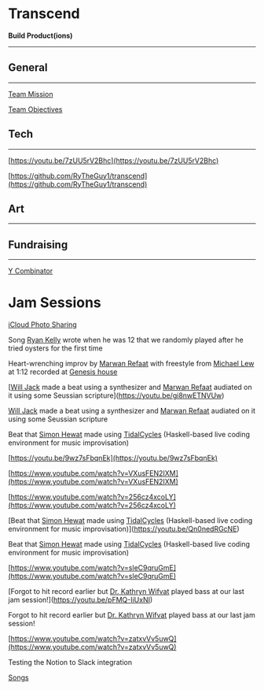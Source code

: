 # Transcend

**Build Product(ions)**

---

## General

---

[Team Mission](Transcend%20ba178c00be234456922f79ff41328167/Team%20Mission%20072af6a11ea9412aa499a4dbb41a239e.md)

[Team Objectives](Transcend%20ba178c00be234456922f79ff41328167/Team%20Objectives%20c9502f066f5546cc9312b0591ee0c4cd.md)

## Tech

---

[https://youtu.be/7zUU5rV2Bhc](https://youtu.be/7zUU5rV2Bhc)

[https://github.com/RyTheGuy1/transcend](https://github.com/RyTheGuy1/transcend)

## Art

---

## Fundraising

---

[Y Combinator](Transcend%20ba178c00be234456922f79ff41328167/Y%20Combinator%20d791bf624b3648f39976b5e168be9df8.md)

# Jam Sessions

[iCloud Photo Sharing](https://www.icloud.com/sharedalbum/#B10GY8gBYGh0nI3;496FF29F-E8A5-4C0C-B938-F13F10A76481)

Song [Ryan Kelly](https://www.linkedin.com/in/ryannathanielkelly) wrote when he was 12 that we randomly played after he tried oysters for the first time

Heart-wrenching improv by [Marwan Refaat](https://marwanrefaat.com) with freestyle from [Michael Lew](https://twitter.com/michaeljlew) at 1:12 recorded at [Genesis house](https://www.deugenesis.com/)

[[Will Jack](https://www.linkedin.com/in/willjack/) made a beat using a synthesizer and [Marwan Refaat](http://marwanrefaat.com) audiated on it using some Seussian scripture](https://youtu.be/gi8nwETNVUw)

[Will Jack](https://www.linkedin.com/in/willjack/) made a beat using a synthesizer and [Marwan Refaat](http://marwanrefaat.com) audiated on it using some Seussian scripture

Beat that [Simon Hewat](https://www.linkedin.com/in/sahewat) made using [TidalCycles](http://tidalcycles.org/) (Haskell-based live coding environment for music improvisation)

[https://youtu.be/9wz7sFbqnEk](https://youtu.be/9wz7sFbqnEk)

[https://www.youtube.com/watch?v=VXusFEN2IXM](https://www.youtube.com/watch?v=VXusFEN2IXM)

[https://www.youtube.com/watch?v=256cz4xcoLY](https://www.youtube.com/watch?v=256cz4xcoLY)

[Beat that [Simon Hewat](https://www.linkedin.com/in/sahewat) made using [TidalCycles](http://tidalcycles.org/) (Haskell-based live coding environment for music improvisation)](https://youtu.be/Qn0nedRGcNE)

Beat that [Simon Hewat](https://www.linkedin.com/in/sahewat) made using [TidalCycles](http://tidalcycles.org/) (Haskell-based live coding environment for music improvisation)

[https://www.youtube.com/watch?v=sleC9qruGmE](https://www.youtube.com/watch?v=sleC9qruGmE)

[Forgot to hit record earlier but [Dr. Kathryn Wifvat](https://www.ratemyprofessors.com/ShowRatings.jsp?tid=2196373) played bass at our last jam session!](https://youtu.be/pFMQ-IiUxNI)

Forgot to hit record earlier but [Dr. Kathryn Wifvat](https://www.ratemyprofessors.com/ShowRatings.jsp?tid=2196373) played bass at our last jam session!

[https://www.youtube.com/watch?v=zatxvVv5uwQ](https://www.youtube.com/watch?v=zatxvVv5uwQ)

Testing the Notion to Slack integration

[Songs](Transcend%20ba178c00be234456922f79ff41328167/Songs%20d5c3e8139e1f451c82a5f1a5db77846e.csv)